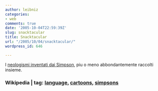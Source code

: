```yaml
---
author: leibniz
categories:
- web
comments: true
date: '2005-10-04T22:59:39Z'
slug: snacktacular
title: Snacktacular
url: "/2005/10/04/snacktacular/"
wordpress_id: 646

---
```

I [neologismi inventati dai Simpson](https://en.wikipedia.org/wiki/Made-up_words_in_The_Simpsons), piu o meno abbondantemente raccolti insieme. 

### Wikipedia | tag: [language](https://www.technorati.com/tags/language), [cartoons](https://www.technorati.com/tags/cartoons), [simpsons](https://www.technorati.com/tags/simpsons)
